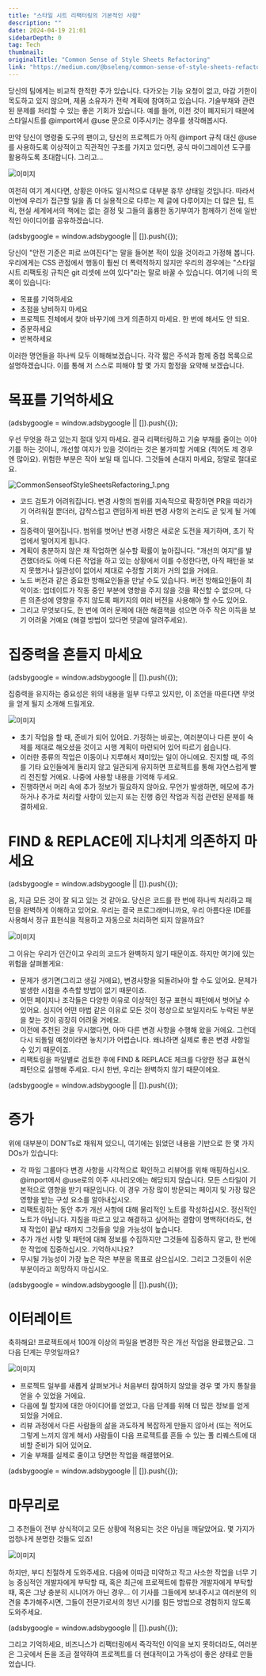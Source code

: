 ```yaml
---
title: "스타일 시트 리팩터링의 기본적인 사항"
description: ""
date: 2024-04-19 21:01
sidebarDepth: 0
tag: Tech
thumbnail: 
originalTitle: "Common Sense of Style Sheets Refactoring"
link: "https://medium.com/@bseleng/common-sense-of-style-sheets-refactoring-f901f524d0dd"
---
```



당신의 팀에게는 비교적 한적한 주가 있습니다. 다가오는 기능 요청이 없고, 마감 기한이 목도하고 있지 않으며, 제품 소유자가 전략 계획에 참여하고 있습니다. 기술부채와 관련된 문제를 처리할 수 있는 좋은 기회가 있습니다. 예를 들어, 이전 것이 폐지되기 때문에 스타일시트를 @import에서 @use 문으로 이주시키는 경우를 생각해봅시다.

만약 당신이 명령줄 도구의 팬이고, 당신의 프로젝트가 아직 @import 규칙 대신 @use를 사용하도록 이상적이고 직관적인 구조를 가지고 있다면, 공식 마이그레이션 도구를 활용하도록 초대합니다. 그리고...

![이미지](./img/CommonSenseofStyleSheetsRefactoring_0.png)

여전히 여기 계시다면, 상황은 아마도 일시적으로 대부분 휴무 상태일 것입니다. 따라서 이번에 우리가 접근할 일을 좀 더 실용적으로 다루는 제 글에 다루어지는 더 많은 팁, 트릭, 현실 세계에서의 책에는 없는 결정 및 그들의 훌륭한 동기부여가 함께하기 전에 일반적인 아이디어를 공유하겠습니다.

<!-- ui-log 수평형 -->
<ins class="adsbygoogle"
  style="display:block"
  data-ad-client="ca-pub-4877378276818686"
  data-ad-slot="9743150776"
  data-ad-format="auto"
  data-full-width-responsive="true"></ins>
<component is="script">
(adsbygoogle = window.adsbygoogle || []).push({});
</component>

당신이 "안전 기준은 피로 쓰여진다"는 말을 들어본 적이 있을 것이라고 가정해 봅니다. 우리에게는 CSS 관점에서 행동이 훨씬 더 폭력적하지 않지만 우리의 경우에는 "스타일 시트 리팩토링 규칙은 git 리셋에 쓰여 있다"라는 말로 바꿀 수 있습니다. 여기에 나의 목록이 있습니다:

- 목표를 기억하세요
- 초점을 낭비하지 마세요
- 프로젝트 전체에서 찾아 바꾸기에 크게 의존하지 마세요. 한 번에 해서도 안 되요.
- 증분하세요
- 반복하세요

이러한 명언들을 하나씩 모두 이해해보겠습니다. 각각 짧은 주석과 함께 중첩 목록으로 설명하겠습니다. 이를 통해 저 스스로 피해야 할 몇 가지 함정을 요약해 보겠습니다.

# 목표를 기억하세요

<!-- ui-log 수평형 -->
<ins class="adsbygoogle"
  style="display:block"
  data-ad-client="ca-pub-4877378276818686"
  data-ad-slot="9743150776"
  data-ad-format="auto"
  data-full-width-responsive="true"></ins>
<component is="script">
(adsbygoogle = window.adsbygoogle || []).push({});
</component>

우선 무엇을 하고 있는지 절대 잊지 마세요. 결국 리팩터링하고 기술 부채를 줄이는 이야기를 하는 것이니, 개선할 여지가 있을 것이라는 것은 불가피할 거예요 (적어도 제 경우엔 많아요). 위험한 부분은 작아 보일 때 입니다. 그것들에 손대지 마세요, 정말로 절대로요.

![CommonSenseofStyleSheetsRefactoring_1.png](./img/CommonSenseofStyleSheetsRefactoring_1.png)

- 코드 검토가 어려워집니다. 변경 사항의 범위를 지속적으로 확장하면 PR을 따라가기 어려워질 뿐더러, 갑작스럽고 랜덤하게 바뀐 변경 사항의 논리도 곧 잊게 될 거예요.
- 집중력이 떨어집니다. 범위를 벗어난 변경 사항은 새로운 도전을 제기하며, 초기 작업에서 멀어지게 됩니다.
- 계획이 충분하지 않은 채 작업하면 실수할 확률이 높아집니다. "개선의 여지"를 발견했더라도 아예 다른 작업을 하고 있는 상황에서 이를 수정한다면, 아직 패턴을 보지 못했거나 일관성이 없어서 제대로 수정할 기회가 거의 없을 거에요.
- 노드 버전과 같은 중요한 방해요인들을 만날 수도 있습니다. 버전 방해요인들이 최악이죠: 업데이트가 작동 중인 부분에 영향을 주지 않을 것을 확신할 수 없으며, 다른 의존성에 영향을 주지 않도록 패키지의 여러 버전을 사용해야 할 수도 있어요.
- 그리고 무엇보다도, 한 번에 여러 문제에 대한 해결책을 섞으면 아주 작은 이득을 보기 어려울 거예요 (해결 방법이 있다면 댓글에 알려주세요).

# 집중력을 흔들지 마세요

<!-- ui-log 수평형 -->
<ins class="adsbygoogle"
  style="display:block"
  data-ad-client="ca-pub-4877378276818686"
  data-ad-slot="9743150776"
  data-ad-format="auto"
  data-full-width-responsive="true"></ins>
<component is="script">
(adsbygoogle = window.adsbygoogle || []).push({});
</component>

집중력을 유지하는 중요성은 위의 내용을 일부 다루고 있지만, 이 조언을 따른다면 무엇을 얻게 될지 소개해 드릴게요.

![이미지](./img/CommonSenseofStyleSheetsRefactoring_2.png)

- 초기 작업을 할 때, 준비가 되어 있어요. 가정하는 바로는, 여러분이나 다른 분이 숙제를 제대로 해오셨을 것이고 시행 계획이 마련되어 있어 따르기 쉽습니다.
- 이러한 종류의 작업은 이동이나 지루해서 재미있는 일이 아니에요. 진지할 때, 주의를 기타 요인들에게 돌리지 않고 일관되게 유지하면 프로젝트를 통해 자연스럽게 빨리 전진할 거에요. 나중에 사용할 내용을 기억해 두세요.
- 진행하면서 머리 속에 추가 정보가 필요하지 않아요. 무언가 발생하면, 메모에 추가하거나 추가로 처리할 사항이 있는지 또는 진행 중인 작업과 직접 관련된 문제를 해결하세요.

# FIND & REPLACE에 지나치게 의존하지 마세요

<!-- ui-log 수평형 -->
<ins class="adsbygoogle"
  style="display:block"
  data-ad-client="ca-pub-4877378276818686"
  data-ad-slot="9743150776"
  data-ad-format="auto"
  data-full-width-responsive="true"></ins>
<component is="script">
(adsbygoogle = window.adsbygoogle || []).push({});
</component>

음, 지금 모든 것이 잘 되고 있는 것 같아요. 당신은 코드를 한 번에 하나씩 처리하고 패턴을 완벽하게 이해하고 있어요. 우리는 결국 프로그래머니까요, 우리 아름다운 IDE를 사용해서 정규 표현식을 적용하고 자동으로 처리하면 되지 않을까요?

![이미지](./img/CommonSenseofStyleSheetsRefactoring_3.png)

그 이유는 우리가 인간이고 우리의 코드가 완벽하지 않기 때문이죠. 하지만 여기에 있는 위험을 살펴볼게요:

- 문제가 생기면(그리고 생길 거에요), 변경사항을 되돌려놔야 할 수도 있어요. 문제가 발생한 시점을 추측할 방법이 없기 때문이죠.
- 어떤 페이지나 조각들은 다양한 이유로 이상적인 정규 표현식 패턴에서 벗어날 수 있어요. 심지어 어떤 마법 같은 이유로 모든 것이 정상으로 보일지라도 누락된 부분을 찾는 것이 굉장히 어려울 거에요.
- 이전에 추천된 것을 무시했다면, 아마 다른 변경 사항을 수행해 왔을 거에요. 그런데 다시 되돌릴 예정이라면 놓치기가 어렵습니다. 왜냐하면 실제로 좋은 변경 사항일 수 있기 때문이죠.
- 리팩토링을 파일별로 검토한 후에 FIND & REPLACE 체크를 다양한 정규 표현식 패턴으로 실행해 주세요. 다시 한번, 우리는 완벽하지 않기 때문이에요.

<!-- ui-log 수평형 -->
<ins class="adsbygoogle"
  style="display:block"
  data-ad-client="ca-pub-4877378276818686"
  data-ad-slot="9743150776"
  data-ad-format="auto"
  data-full-width-responsive="true"></ins>
<component is="script">
(adsbygoogle = window.adsbygoogle || []).push({});
</component>

# 증가

위에 대부분이 DON’Ts로 채워져 있으니, 여기에는 읽었던 내용을 기반으로 한 몇 가지 DOs가 있습니다:

- 각 파일 그룹마다 변경 사항을 시각적으로 확인하고 리뷰어를 위해 매핑하십시오. @import에서 @use로의 이주 시나리오에는 해당되지 않습니다. 모든 스타일이 기본적으로 영향을 받기 때문입니다. 이 경우 가장 많이 방문되는 페이지 및 가장 많은 영향을 받는 구성 요소를 알아내십시오.
- 리팩토링하는 동안 추가 개선 사항에 대해 물리적인 노트를 작성하십시오. 정신적인 노트가 아닙니다. 지침을 따르고 있고 해결하고 싶어하는 결함이 명백하더라도, 현재 작업이 끝날 때까지 그것들을 잊을 가능성이 높습니다.
- 추가 개선 사항 및 패턴에 대해 정보를 수집하지만 그것들에 집중하지 말고, 한 번에 한 작업에 집중하십시오. 기억하시나요?
- 무시될 가능성이 가장 높은 작은 부분을 목표로 삼으십시오. 그리고 그것들이 쉬운 부분이라고 희망하지 마십시오.

<!-- ui-log 수평형 -->
<ins class="adsbygoogle"
  style="display:block"
  data-ad-client="ca-pub-4877378276818686"
  data-ad-slot="9743150776"
  data-ad-format="auto"
  data-full-width-responsive="true"></ins>
<component is="script">
(adsbygoogle = window.adsbygoogle || []).push({});
</component>

# 이터레이트

축하해요! 프로젝트에서 100개 이상의 파일을 변경한 작은 개선 작업을 완료했군요. 그 다음 단계는 무엇일까요?

![이미지](./img/CommonSenseofStyleSheetsRefactoring_5.png)

- 프로젝트 일부를 새롭게 살펴보거나 처음부터 참여하지 않았을 경우 몇 가지 통찰을 얻을 수 있었을 거에요.
- 다음에 뭘 할지에 대한 아이디어를 얻었고, 다음 단계를 위해 더 많은 정보를 얻게 되었을 거에요.
- 리뷰 과정에서 다른 사람들의 삶을 과도하게 복잡하게 만들지 않아서 (또는 적어도 그렇게 느끼지 않게 해서) 사람들이 다음 프로젝트를 흔들 수 있는 풀 리퀘스트에 대비할 준비가 되어 있어요.
- 기술 부채를 실제로 줄이고 당면한 작업을 해결했어요.

<!-- ui-log 수평형 -->
<ins class="adsbygoogle"
  style="display:block"
  data-ad-client="ca-pub-4877378276818686"
  data-ad-slot="9743150776"
  data-ad-format="auto"
  data-full-width-responsive="true"></ins>
<component is="script">
(adsbygoogle = window.adsbygoogle || []).push({});
</component>

# 마무리로

그 추천들이 전부 상식적이고 모든 상황에 적용되는 것은 아님을 깨달았어요. 몇 가지가 엄청나게 분명한 것들도 있죠!

![이미지](./img/CommonSenseofStyleSheetsRefactoring_6.png)

하지만, 부디 친절하게 도와주세요. 다음에 이따금 미약하고 작고 사소한 작업을 너무 기능 중심적인 개발자에게 부탁할 때, 혹은 최근에 프로젝트에 합류한 개발자에게 부탁할 때, 혹은 그냥 충분히 시니어가 아닌 경우... 이 기사를 그들에게 보내주시고 여러분의 의견을 추가해주시면, 그들이 전문가로서의 청년 시기를 힘든 방법으로 경험하지 않도록 도와주세요.

<!-- ui-log 수평형 -->
<ins class="adsbygoogle"
  style="display:block"
  data-ad-client="ca-pub-4877378276818686"
  data-ad-slot="9743150776"
  data-ad-format="auto"
  data-full-width-responsive="true"></ins>
<component is="script">
(adsbygoogle = window.adsbygoogle || []).push({});
</component>

그리고 기억하세요, 비즈니스가 리팩터링에서 즉각적인 이익을 보지 못하더라도, 여러분은 그곳에서 돈을 조금 절약하여 프로젝트를 더 현대적이고 가독성이 좋은 상태로 만들었습니다.